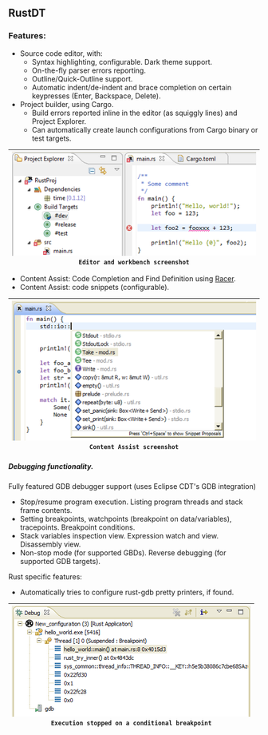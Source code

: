 ## RustDT

### Features:

 * Source code editor, with:
   * Syntax highlighting, configurable. Dark theme support.
   * On-the-fly parser errors reporting.
   * Outline/Quick-Outline support.
   * Automatic indent/de-indent and brace completion on certain keypresses (Enter, Backspace, Delete).
 * Project builder, using Cargo.
   * Build errors reported inline in the editor (as squiggly lines) and Project Explorer.
   * Can automatically create launch configurations from Cargo binary or test targets.

| [![sample_basic](screenshots/sample_basic.thumb.png)](screenshots/sample_basic.png?raw=true)<br/>`Editor and workbench screenshot` |
|----|

 * Content Assist: Code Completion and Find Definition using [Racer](https://github.com/phildawes/racer).
 * Content Assist: code snippets (configurable).

| [![sample_basic](screenshots/Feature_ContentAssist.thumb.png)](screenshots/Feature_ContentAssist.png?raw=true)<br/>`Content Assist screenshot` |
|----| 
   
##### Debugging functionality. 
Fully featured GDB debugger support (uses Eclipse CDT's GDB integration)
  * Stop/resume program execution. Listing program threads and stack frame contents.
  * Setting breakpoints, watchpoints (breakpoint on data/variables), tracepoints. Breakpoint conditions.
  * Stack variables inspection view. Expression watch and view. Disassembly view.
  * Non-stop mode (for supported GBDs). Reverse debugging (for supported GDB targets).

Rust specific features:
 * Automatically tries to configure rust-gdb pretty printers, if found.

| [![sample_debug1](screenshots/sample_debug.thumb.png)](screenshots/sample_debug.png?raw=true)<br/>`Execution stopped on a conditional breakpoint` |
|----|
  
